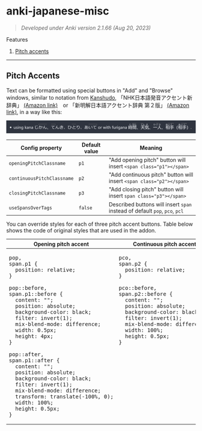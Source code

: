 # anki-japanese-misc
> *Developed under Anki version 2.1.66 (Aug 20, 2023)*

Features
1. [Pitch accents](#pitch-accents)

---

## Pitch Accents
Text can be formatted using special buttons in "Add" and "Browse" windows, similar
to notation from [Kanshudo](https://www.kanshudo.com),
「NHK日本語発音アクセント新辞典」 [(Amazon link)](https://www.amazon.co.jp/NHK日本語発音アクセント新辞典/dp/4140113456/)　or
「新明解日本語アクセント辞典 第２版」 [(Amazon link)](https://www.amazon.co.jp/NHK日本語発音アクセント新辞典/dp/4140113456/),
in a way like this:

![using kana じかん、てんき、ひとり、あいて or with furigana 時間、天気、一人、相手（相手）.](extra/pitch_accents_preview.png)
<!-- - using kana じ<span class="p1">かん</span>、<span class="p3">て</span>んき、ひ<span class="p2">と</span>り、あ<span class="p3">いて</span> or with furigana <ruby>時 <rp>(</rp><rt>じ</rt><rp>)</rp> 間<rp>(</rp><rt><span class="p1">かん</span></rt><rp>)</rp></ruby>、<ruby>天 <rp>(</rp><rt><span class="p3">て</span>ん</rt><rp>)</rp> 気<rp>(</rp><rt>き</rt><rp>)</rp></ruby>、<ruby>一人 <rp>(</rp><rt>ひ<span class="p2">と</span>り</rt><rp>)</rp></ruby>、<ruby>相 <rp>(</rp><rt>あ<span class="p2">い</span></rt><rp>)</rp> 手<rp>(</rp><rt><span class="p3">て</span></rt><rp>)</rp></ruby>（<ruby>相手 <rp>(</rp><rt>あ<span class="p3">いて</span></rt><rp>)</rp></ruby>）.
-->
| Config property | Default value | Meaning |
| --- | --- | --- |
| `openingPitchClassname` | `p1` | "Add opening pitch" button will insert `<span class="p1"></span>` |
| `continuousPitchClassname` | `p2` | "Add continuous pitch" button will insert `<span class="p2"></span>` |
| `closingPitchClassname` | `p3` | "Add closing pitch" button will insert `span class="p3"></span>` |
| `useSpansOverTags` | `false` | Described buttons will insert `span` instead of default `pop`, `pco`, `pcl` |

You can override styles for each of three pitch accent buttons. Table below
shows the code of original styles that are used in the addon.

<table>
  <thead>
    <tr>
      <th>Opening pitch accent</th>
      <th>Continuous pitch accent</th>
      <th>Closing pitch accent</th>
    </tr>
  </thead>
  <tbody>
    <tr>
      <td valign="top">
        <pre align="left">
pop,
span.p1 {
  position: relative;
}<br>
pop::before,
span.p1::before {
  content: "";
  position: absolute;
  background-color: black;
  filter: invert(1);
  mix-blend-mode: difference;
  width: 0.5px;
  height: 4px;
}<br>
pop::after,
span.p1::after {
  content: "";
  position: absolute;
  background-color: black;
  filter: invert(1);
  mix-blend-mode: difference;
  transform: translate(-100%, 0);
  width: 100%;
  height: 0.5px;
}
</pre>
      </td>
      <td valign="top">
        <pre align="left">
pco,
span.p2 {
  position: relative;
}<br>
pco::before,
span.p2::before {
  content: "";
  position: absolute;
  background-color: black;
  filter: invert(1);
  mix-blend-mode: difference;
  width: 100%;
  height: 0.5px;
}
</pre>
      </td>
      <td valign="top">
        <pre align="left">
pcl,
span.p3 {
  position: relative;
}<br>
pcl::before,
span.p3::before {
  content: "";
  position: absolute;
  background-color: black;
  filter: invert(1);
  mix-blend-mode: difference;
  width: 100%;
  height: 0.5px;
}<br>
pcl::after,
span.p3::after {
  content: "";
  position: absolute;
  background-color: black;
  filter: invert(1);
  mix-blend-mode: difference;
  width: 0.5px;
  height: 4px;
}
</pre>
      </td>
    </tr>
  </tbody>
</table>
